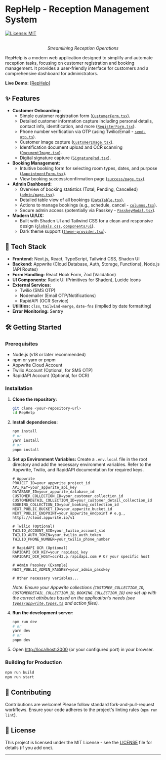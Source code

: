 # RepHelp - Reception Management System

[![License: MIT](https://img.shields.io/badge/License-MIT-yellow.svg)](https://opensource.org/licenses/MIT) <!-- Optional: Add license if applicable -->

<p align="center">
  <!-- Optional: Add a logo if you have one -->
  <!-- <img src="path/to/your/logo.png" alt="RepHelp Logo" width="200"/> -->
  <br />
  <i>Streamlining Reception Operations</i>
</p>

RepHelp is a modern web application designed to simplify and automate reception tasks, focusing on customer registration and booking management. It provides a user-friendly interface for customers and a comprehensive dashboard for administrators.

**Live Demo:** [[RepHelp](https://rephelp.netlify.app/)] <!-- Add your deployment link here -->

## ✨ Features

*   **Customer Onboarding:**
    *   Simple customer registration form ([`CustomerForm.tsx`](c:\Users\srishti\Desktop\all\Projects\RepHelp\components\form\CustomerForm.tsx)).
    *   Detailed customer information capture including personal details, contact info, identification, and more ([`RegisterForm.tsx`](c:\Users\srishti\Desktop\all\Projects\RepHelp\components\form\RegisterForm.tsx)).
    *   Phone number verification via OTP (using Twilio/Email - [`send-otp.ts`](c:\Users\srishti\Desktop\all\Projects\RepHelp\pages\api\send-otp.ts)).
    *   Customer image capture ([`CustomerImage.tsx`](c:\Users\srishti\Desktop\all\Projects\RepHelp\components\CustomerImage.tsx)).
    *   Identification document upload and OCR scanning ([`DocumentImage.tsx`](c:\Users\srishti\Desktop\all\Projects\RepHelp\components\DocumentImage.tsx)).
    *   Digital signature capture ([`SignaturePad.tsx`](c:\Users\srishti\Desktop\all\Projects\RepHelp\components\SignaturePad.tsx)).
*   **Booking Management:**
    *   Intuitive booking form for selecting room types, dates, and purpose ([`AppointmentForm.tsx`](c:\Users\srishti\Desktop\all\Projects\RepHelp\components\form\AppointmentForm.tsx)).
    *   View booking success/confirmation page ([`success/page.tsx`](c:\Users\srishti\Desktop\all\Projects\RepHelp\app\customer\[userId]\new-booking\success\page.tsx)).
*   **Admin Dashboard:**
    *   Overview of booking statistics (Total, Pending, Cancelled) ([`admin/page.tsx`](c:\Users\srishti\Desktop\all\Projects\RepHelp\app\admin\page.tsx)).
    *   Detailed table view of all bookings ([`DataTable.tsx`](c:\Users\srishti\Desktop\all\Projects\RepHelp\components\table\DataTable.tsx)).
    *   Actions to manage bookings (e.g., schedule, cancel - [`columns.tsx`](c:\Users\srishti\Desktop\all\Projects\RepHelp\components\table\columns.tsx)).
    *   Secure admin access (potentially via Passkey - [`PasskeyModal.tsx`](c:\Users\srishti\Desktop\all\Projects\RepHelp\components\PasskeyModal.tsx)).
*   **Modern UI/UX:**
    *   Built with Shadcn UI and Tailwind CSS for a clean and responsive design ([`globals.css`](c:\Users\srishti\Desktop\all\Projects\RepHelp\app\globals.css), [`components/ui`](c:\Users\srishti\Desktop\all\Projects\RepHelp\components\ui)).
    *   Dark theme support ([`theme-provider.tsx`](c:\Users\srishti\Desktop\all\Projects\RepHelp\components\theme-provider.tsx)).

## 🚀 Tech Stack

*   **Frontend:** Next.js, React, TypeScript, Tailwind CSS, Shadcn UI
*   **Backend:** Appwrite (Cloud Database, Auth, Storage, Functions), Node.js (API Routes)
*   **Form Handling:** React Hook Form, Zod (Validation)
*   **UI Components:** Radix UI (Primitives for Shadcn), Lucide Icons
*   **External Services:**
    *   Twilio (SMS OTP)
    *   Nodemailer (Email OTP/Notifications)
    *   RapidAPI (OCR Service)
*   **Utilities:** `clsx`, `tailwind-merge`, `date-fns` (implied by date formatting)
*   **Error Monitoring:** Sentry

## 🛠️ Getting Started

### Prerequisites

*   Node.js (v18 or later recommended)
*   npm or yarn or pnpm
*   Appwrite Cloud Account
*   Twilio Account (Optional, for SMS OTP)
*   RapidAPI Account (Optional, for OCR)

### Installation

1.  **Clone the repository:**
    ```bash
    git clone <your-repository-url>
    cd RepHelp
    ```
2.  **Install dependencies:**
    ```bash
    npm install
    # or
    yarn install
    # or
    pnpm install
    ```
3.  **Set up Environment Variables:**
    Create a `.env.local` file in the root directory and add the necessary environment variables. Refer to the Appwrite, Twilio, and RapidAPI documentation for required keys.
    ```env
    # Appwrite
    PROJECT_ID=your_appwrite_project_id
    API_KEY=your_appwrite_api_key
    DATABASE_ID=your_appwrite_database_id
    CUSTOMER_COLLECTION_ID=your_customer_collection_id
    CUSTOMERDETAIL_COLLECTION_ID=your_customer_detail_collection_id
    BOOKING_COLLECTION_ID=your_booking_collection_id
    NEXT_PUBLIC_BUCKET_ID=your_appwrite_bucket_id
    NEXT_PUBLIC_ENDPOINT=your_appwrite_endpoint # e.g., https://cloud.appwrite.io/v1

    # Twilio (Optional)
    TWILIO_ACCOUNT_SID=your_twilio_account_sid
    TWILIO_AUTH_TOKEN=your_twilio_auth_token
    TWILIO_PHONE_NUMBER=your_twilio_phone_number

    # RapidAPI OCR (Optional)
    RAPIDAPI_OCR_KEY=your_rapidapi_key
    RAPIDAPI_OCR_HOST=ocr43.p.rapidapi.com # Or your specific host

    # Admin Passkey (Example)
    NEXT_PUBLIC_ADMIN_PASSKEY=your_admin_passkey

    # Other necessary variables...
    ```
    *Note: Ensure your Appwrite collections (`CUSTOMER_COLLECTION_ID`, `CUSTOMERDETAIL_COLLECTION_ID`, `BOOKING_COLLECTION_ID`) are set up with the correct attributes based on the application's needs (see [`types/appwrite.types.ts`](c:\Users\srishti\Desktop\all\Projects\RepHelp\types\appwrite.types.ts) and action files).*

4.  **Run the development server:**
    ```bash
    npm run dev
    # or
    yarn dev
    # or
    pnpm dev
    ```
5.  Open [http://localhost:3000](http://localhost:3000) (or your configured port) in your browser.

### Building for Production

```bash
npm run build
npm run start
```

## 🤝 Contributing

Contributions are welcome! Please follow standard fork-and-pull-request workflows. Ensure your code adheres to the project's linting rules (`npm run lint`).

## 📄 License

This project is licensed under the MIT License - see the [LICENSE](LICENSE) file for details (if you add one).

---
